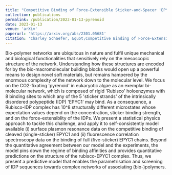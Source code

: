 ```yaml
---
title: "Competitive Binding of Force-Extensible Sticker-and-Spacer 'EPYC1' Polypeptides to a Patchy Colloidal 'Rubisco' Protein"
collection: publications
permalink: /publication/2023-01-13-pyrenoid
date: 2023-01-13
venue: 'arXiv'
paperurl: 'https://arxiv.org/abs/2301.05681'
citation: 'Charley Schaefer, &quot;Competitive Binding of Force-Extensible Sticker-and-Spacer 'EPYC1' Polypeptides to a Patchy Colloidal 'Rubisco' Protein.&quot; <i>arXiv.</i>  (2023)'
---
```




Bio-polymer networks are ubiquitous in nature and fulfil unique mechanical and biological functionalities that sensitively rely on the mesoscopic structure of the network. Understanding how these structures are encoded for by the bio-macromolecular building blocks would open up a powerful means to design novel soft materials, but remains hampered by the enormous complexity of the network down to the molecular level. We focus on the CO2-fixating 'pyrenoid' in eukaryotic algae as an exemplar bi-molecular network, which is composed of rigid 'Rubisco' holoenzymes with 8 binding sites to which any of the 5 'sticker strands' of the intrinsically disordered polypeptide (IDP) 'EPYC1' may bind. As a consequence, a Rubisco-IDP complex has 10^8 structurally different microstates whose expectation values depend on the concentration, sticker binding strength, and on the force-extensiblity of the IDPs. We present a statistical physics approach to tackle this challenge, and apply it to self-consistently model available (i) surface plasmon resonance data on the competitive binding of cleaved (single-sticker) EPYC1 and (ii) fluorescence correlation spectroscopy data on the binding of full (five-sticker) EPYC1 chains. Beyond the quantitative agreement between our model and the experiments, the model pins down the regime of binding affinities and provides quantitative predictions on the structure of the rubisco-EPYC1 complex. Thus, we present a predictive model that enables the parametrisation and screening of IDP sequences towards complex networks of associating (bio-)polymers. 
